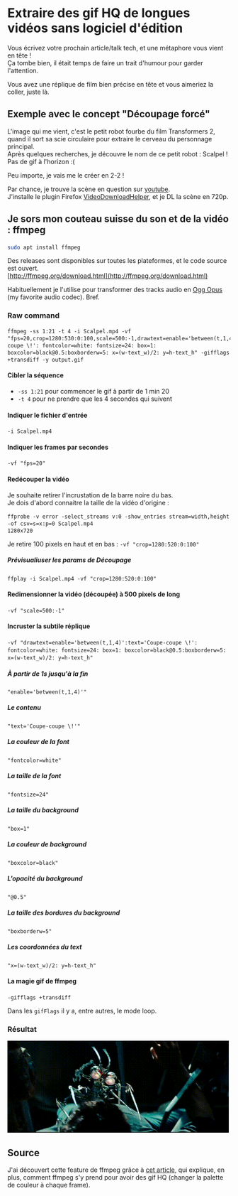 # Extraire des gif HQ de longues vidéos sans logiciel d'édition

Vous écrivez votre prochain article/talk tech, et une métaphore vous vient en tête !  
Ça tombe bien, il était temps de faire un trait d'humour pour garder l'attention.

Vous avez une réplique de film bien précise en tête et vous aimeriez la coller, juste là.

## Exemple avec le concept "Découpage forcé"

L'image qui me vient, c'est le petit robot fourbe du film Transformers 2, quand il sort sa scie circulaire pour extraire le cerveau du personnage principal.  
Après quelques recherches, je découvre le nom de ce petit robot : Scalpel !  
Pas de gif à l'horizon :(

Peu importe, je vais me le créer en 2-2 !

Par chance, je trouve la scène en question sur [youtube](https://www.youtube.com/watch?v=9j7GRlbvXQ4).  
J'installe le plugin Firefox [VideoDownloadHelper](https://addons.mozilla.org/fr/firefox/addon/video-downloadhelper/), et je DL la scène en 720p.

## Je sors mon couteau suisse du son et de la vidéo : **ffmpeg**

```bash
sudo apt install ffmpeg
```
Des releases sont disponibles sur toutes les plateformes, et le code source est ouvert.  
[http://ffmpeg.org/download.html](http://ffmpeg.org/download.html)

Habituellement je l'utilise pour transformer des tracks audio en [Ogg Opus](http://opus-codec.org/static/comparison/quality.png) (my favorite audio codec). Bref.

### Raw command

```shell
ffmpeg -ss 1:21 -t 4 -i Scalpel.mp4 -vf "fps=20,crop=1280:530:0:100,scale=500:-1,drawtext=enable='between(t,1,4)':text='Coupe-coupe \!': fontcolor=white: fontsize=24: box=1: boxcolor=black@0.5:boxborderw=5: x=(w-text_w)/2: y=h-text_h" -gifflags +transdiff -y output.gif
```

#### Cibler la séquence

* `-ss 1:21` pour commencer le gif à partir de 1 min 20
* `-t 4` pour ne prendre que les 4 secondes qui suivent

#### Indiquer le fichier d'entrée

`-i Scalpel.mp4`

#### Indiquer les frames par secondes

`-vf "fps=20"`

#### Redécouper la vidéo

Je souhaite retirer l'incrustation de la barre noire du bas.  
Je dois d'abord connaitre la taille de la vidéo d'origine :
```shell
ffprobe -v error -select_streams v:0 -show_entries stream=width,height -of csv=s=x:p=0 Scalpel.mp4
1280x720
```

Je retire 100 pixels en haut et en bas :
`-vf "crop=1280:520:0:100"`

##### Prévisualiuser les params de Découpage
`ffplay -i Scalpel.mp4 -vf "crop=1280:520:0:100"`

#### Redimensionner la vidéo (découpée) à 500 pixels de long
`-vf "scale=500:-1"`

#### Incruster la subtile réplique
`-vf "drawtext=enable='between(t,1,4)':text='Coupe-coupe \!': fontcolor=white: fontsize=24: box=1: boxcolor=black@0.5:boxborderw=5: x=(w-text_w)/2: y=h-text_h"`

##### À partir de 1s jusqu'à la fin
`"enable='between(t,1,4)'"`

##### Le contenu
`"text='Coupe-coupe \!'"`

##### La couleur de la font
`"fontcolor=white"`

##### La taille de la font
`"fontsize=24"`

##### La taille du background
`"box=1"`

##### La couleur de background
`"boxcolor=black"`

##### L'opacité du background
`"@0.5"`

##### La taille des bordures du background
`"boxborderw=5"`

##### Les coordonnées du text
`"x=(w-text_w)/2: y=h-text_h"`

#### La magie gif de ffmpeg
`-gifflags +transdiff`

Dans les `gifFlags` il y a, entre autres, le mode loop.

### Résultat

![](cut-cut.gif)

## Source
J'ai découvert cette feature de ffmpeg grâce à [cet article](http://blog.pkh.me/p/21-high-quality-gif-with-ffmpeg.html), qui explique, en plus, comment ffmpeg s'y prend pour avoir des gif HQ (changer la palette de couleur à chaque frame).
